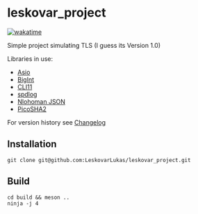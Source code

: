 # leskovar_project
[![wakatime](https://wakatime.com/badge/github/LeskovarLukas/leskovar_project.svg)](https://wakatime.com/badge/github/LeskovarLukas/leskovar_project)

Simple project simulating TLS (I guess its Version 1.0)

Libraries in use:
- [Asio](https://think-async.com/Asio/)
- [BigInt](https://github.com/faheel/BigInt)
- [CLI11](https://github.com/CLIUtils/CLI11)
- [spdlog](https://github.com/gabime/spdlog)
- [Nlohoman JSON](https://github.com/nlohmann/json)
- [PicoSHA2](https://github.com/okdshin/PicoSHA2)

For version history see [Changelog](https://github.com/LeskovarLukas/leskovar_project/blob/main/CAHNGELOG.org)

## Installation 
```
git clone git@github.com:LeskovarLukas/leskovar_project.git
```

## Build
```
cd build && meson ..
ninja -j 4
```

